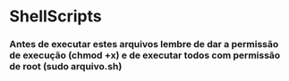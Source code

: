 # ShellScripts
### Antes de executar estes arquivos lembre de dar a permissão de execução (chmod +x) e de executar todos com permissão de root (sudo arquivo.sh)
